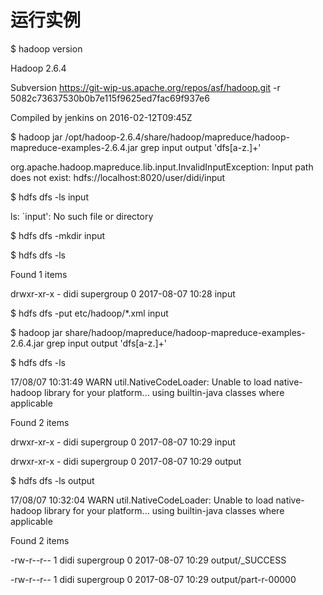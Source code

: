 # 运行实例

$ hadoop version

Hadoop 2.6.4

Subversion https://git-wip-us.apache.org/repos/asf/hadoop.git -r 5082c73637530b0b7e115f9625ed7fac69f937e6

Compiled by jenkins on 2016-02-12T09:45Z

$ hadoop jar /opt/hadoop-2.6.4/share/hadoop/mapreduce/hadoop-mapreduce-examples-2.6.4.jar grep input output 'dfs\[a-z.\]+'

org.apache.hadoop.mapreduce.lib.input.InvalidInputException: Input path does not exist: hdfs://localhost:8020/user/didi/input

$  hdfs dfs -ls input

ls: \`input': No such file or directory

$  hdfs dfs -mkdir input

$  hdfs dfs -ls

Found 1 items

drwxr-xr-x   - didi supergroup          0 2017-08-07 10:28 input

$ hdfs dfs -put etc/hadoop/\*.xml input

$ hadoop jar share/hadoop/mapreduce/hadoop-mapreduce-examples-2.6.4.jar grep input output 'dfs\[a-z.\]+'

$  hdfs dfs -ls

17/08/07 10:31:49 WARN util.NativeCodeLoader: Unable to load native-hadoop library for your platform... using builtin-java classes where applicable

Found 2 items

drwxr-xr-x   - didi supergroup          0 2017-08-07 10:29 input

drwxr-xr-x   - didi supergroup          0 2017-08-07 10:29 output

$  hdfs dfs -ls output

17/08/07 10:32:04 WARN util.NativeCodeLoader: Unable to load native-hadoop library for your platform... using builtin-java classes where applicable

Found 2 items

-rw-r--r--   1 didi supergroup          0 2017-08-07 10:29 output/\_SUCCESS

-rw-r--r--   1 didi supergroup          0 2017-08-07 10:29 output/part-r-00000

